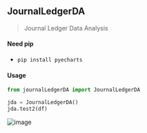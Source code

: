 ## **JournalLedgerDA**

> Journal Ledger Data Analysis

#### **Need pip**

* `pip install pyecharts`

#### **Usage**

```python
from journalLedgerDA import JournalLedgerDA

jda = JournalLedgerDA()
jda.test2(df)
```
![image](https://user-images.githubusercontent.com/98570790/222964583-7755c1d0-9a56-43ed-8f7a-494a4bd97c0e.png)
